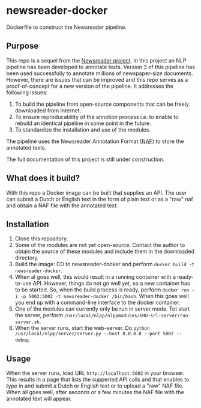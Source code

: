 # newsreader-docker
Dockerfile to construct the Newsreader pipeline.

## Purpose

This repo is a sequel from the
[Newsreader project](http://www.newsreader-project.eu/). In this
project an NLP pipeline has been developed to annotate texts. Version
3 of this pipeline has been used successfully to annotate millions of
newspaper-size documents. However, there are issues that can be
improved and this repo serves as a proof-of-concept for a new version
of the pipeline. It addresses the following issues:

1. To build the pipeline from open-source components that can be
   freely downloaded from Internet.
2. To ensure reproducability of the annotion process i.e. to enable to
   rebuild an identical pipeline in some point in the future.
3. To standardize the installation and use of the modules.

The pipeline uses the Newsreader Annotation Format
([NAF](https://github.com/newsreader/NAF)) to store the annotated
texts.

The full documentation of this project is still under construction.

## What does it build?

With this repo a Docker image can be built that supplies an API. The
user can submit a Dutch or English text in the form of plain text or
as a "raw" naf and obtain a NAF file with the annotated text.



## Installation

1. Clone this repository.
2. Some of the modules are not yet open-source. Contact the author to
   obtain the source of these modules and include them in the
   downloaded directory.
3. Build the image: CD to newsreader-docker and perform 
   `docker build -t newsreader-docker`.
4. When al goes well, this would result in a running container with a
   ready-to-use API. However, things do not go well yet, so a new
   container has to be started. So, when the build process is ready,
   perform `docker run -i -p 5002:5002 -t newsreader-docker
   /bin/bash`. When this goes well you end up with a command-line
   interface to the docker container.
5. One of the modules can currently only be run in server mode. Tot start
   the server, perform
   `/usr/local/nlpp/nlppmodules/EHU-srl-server/run-server.sh`.
6. When the server runs, start the web-server.
   Do `python /usr/local/nlpp/server/server.py --host 0.0.0.0 --port 5002 --debug`.

## Usage

When the server runs, load URL `http://localhost:5002` in your
browser. This results in a page that lists the supperted API calls and that
enables to type in and submit a Dutch or English text or to upload a "raw"
NAF file. When all goes well, after seconds or a few minutes the NAF
file with the annotated text will appear. 
